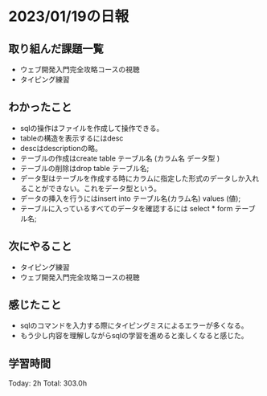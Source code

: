 # 2023/01/19の日報
## 取り組んだ課題一覧
* ウェブ開発入門完全攻略コースの視聴
* タイピング練習
## わかったこと
* sqlの操作はファイルを作成して操作できる。
* tableの構造を表示するにはdesc
* descはdescriptionの略。
* テーブルの作成はcreate table テーブル名 (カラム名 データ型 )
* テーブルの削除はdrop table テーブル名;
* データ型はテーブルを作成する時にカラムに指定した形式のデータしか入れることができない。これをデータ型という。
* データの挿入を行うにはinsert into テーブル名(カラム名) values (値);
* テーブルに入っているすべてのデータを確認するには select * form テーブル名;
## 次にやること
* タイピング練習
* ウェブ開発入門完全攻略コースの視聴
## 感じたこと
* sqlのコマンドを入力する際にタイピングミスによるエラーが多くなる。
* もう少し内容を理解しながらsqlの学習を進めると楽しくなると感じた。
## 学習時間
Today: 2h
Total: 303.0h
